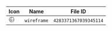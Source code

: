 | Icon | Name | File ID |
| ---  | ---  | ---     |
| ![](wireframe.png) | `wireframe` | `4283371367039345114` |
